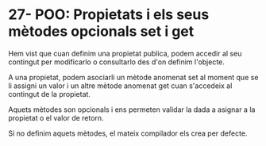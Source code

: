 # 27- POO: Propietats i els seus mètodes opcionals set i get

Hem vist que cuan definim una propietat publica, podem accedir al seu contingut per modificarlo o consultarlo des d'on definim l'objecte.

A una propietat, podem asociarli un mètode anomenat set al moment que se li assigni un valor i un altre mètode anomenat get cuan s'accedeix al contingut de la propietat.

Aquets mètodes son opcionals i ens permeten validar la dada a asignar a la propietat o el valor de retorn.

Si no definim aquets mètodes, el mateix compilador els crea per defecte.
